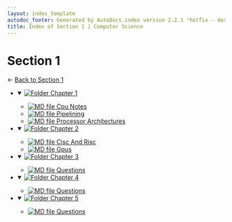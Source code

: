 ```yaml
---
layout: index_template
autodoc_footer: Generated by AutoDocs.index version 2.2.1 "hotfix - documents actually work now" ⓒ Starwort, 2020
title: Index of Section 1 | Computer Science
---
```


# **Section 1**

← [Back to Section 1](..)

- <details open><summary><a href='Paper_1/section_1/chapter_1'><img title='Folder' src='https://starwort.github.io/computer-science/icon-folder.png'> Chapter 1</a></summary>

  - [![MD file](https://img.icons8.com/windows/512/03dac6/regular-document.png) Cpu Notes](Paper_1/section_1/chapter_1/cpu_notes.md)
  - [![MD file](https://img.icons8.com/windows/512/03dac6/regular-document.png) Pipelining](Paper_1/section_1/chapter_1/pipelining.md)
  - [![MD file](https://img.icons8.com/windows/512/03dac6/regular-document.png) Processor Architectures](Paper_1/section_1/chapter_1/processor_architectures.md)

  </details>
- <details open><summary><a href='Paper_1/section_1/chapter_2'><img title='Folder' src='https://starwort.github.io/computer-science/icon-folder.png'> Chapter 2</a></summary>

  - [![MD file](https://img.icons8.com/windows/512/03dac6/regular-document.png) Cisc And Risc](Paper_1/section_1/chapter_2/cisc_and_risc.md)
  - [![MD file](https://img.icons8.com/windows/512/03dac6/regular-document.png) Gpus](Paper_1/section_1/chapter_2/gpus.md)

  </details>
- <details open><summary><a href='Paper_1/section_1/chapter_3'><img title='Folder' src='https://starwort.github.io/computer-science/icon-folder.png'> Chapter 3</a></summary>

  - [![MD file](https://img.icons8.com/windows/512/03dac6/regular-document.png) Questions](Paper_1/section_1/chapter_3/questions.md)

  </details>
- <details open><summary><a href='Paper_1/section_1/chapter_4'><img title='Folder' src='https://starwort.github.io/computer-science/icon-folder.png'> Chapter 4</a></summary>

  - [![MD file](https://img.icons8.com/windows/512/03dac6/regular-document.png) Questions](Paper_1/section_1/chapter_4/questions.md)

  </details>
- <details open><summary><a href='Paper_1/section_1/chapter_5'><img title='Folder' src='https://starwort.github.io/computer-science/icon-folder.png'> Chapter 5</a></summary>

  - [![MD file](https://img.icons8.com/windows/512/03dac6/regular-document.png) Questions](Paper_1/section_1/chapter_5/questions.md)

  </details>
